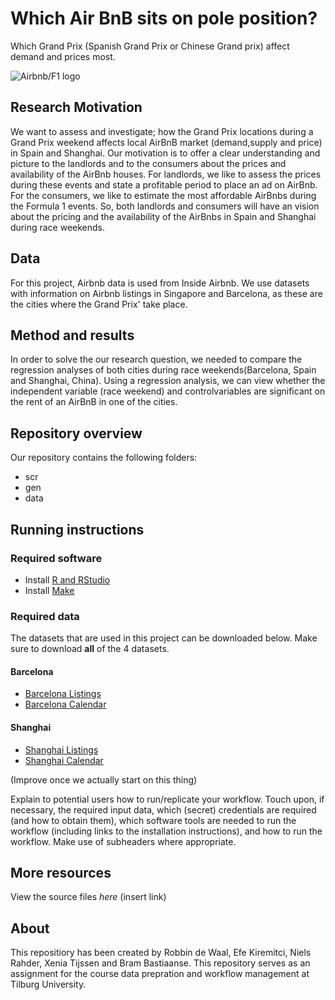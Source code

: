 # Which Air BnB sits on pole position? 

Which Grand Prix (Spanish Grand Prix or Chinese Grand prix) affect demand and prices most. 

![Airbnb/F1 logo](https://user-images.githubusercontent.com/83360520/137388689-e9d3e154-86c9-4b74-8168-79e2f2d3c0e8.png)


## Research Motivation

We want to assess and investigate; how the Grand Prix locations during a Grand Prix weekend affects local AirBnB market (demand,supply and price) in Spain and Shanghai. Our motivation is to offer a clear understanding and picture to the landlords and to the consumers about the prices and availability of the AirBnb houses. For landlords, we like to assess the prices during these events and state a profitable period to place an ad on AirBnb. For the consumers, we like to estimate the most affordable AirBnbs during the Formula 1 events. So, both landlords and consumers will have an vision about the pricing and the availability of the AirBnbs in Spain and Shanghai during race weekends.

## Data

For this project, Airbnb data is used from Inside Airbnb. We use datasets with information on Airbnb listings in Singapore and Barcelona, as these are the cities where the Grand Prix' take place. 

## Method and results

In order to solve the our research question, we needed to compare the regression analyses of both cities during race weekends(Barcelona, Spain and Shanghai, China). Using a regression analysis, we can view whether the independent variable (race weekend) and controlvariables are significant on the rent of an AirBnB in one of the cities. 

## Repository overview

Our repository contains the following folders:
- scr
- gen
- data

## Running instructions

### Required software

* Install [R and RStudio](https://tilburgsciencehub.com/building-blocks/configure-your-computer/statistics-and-computation/r/)
* Install [Make](https://tilburgsciencehub.com/building-blocks/configure-your-computer/automation-and-workflows/make/)

### Required data

The datasets that are used in this project can be downloaded below. Make sure to download **all** of the 4 datasets. 

#### Barcelona
* [Barcelona Listings](http://data.insideairbnb.com/spain/catalonia/barcelona/2021-09-10/visualisations/listings.csv)
* [Barcelona Calendar](http://data.insideairbnb.com/spain/catalonia/barcelona/2021-09-10/data/calendar.csv.gz)

#### Shanghai 
* [Shanghai Listings](http://data.insideairbnb.com/china/shanghai/shanghai/2021-09-28/visualisations/listings.csv)
* [Shanghai Calendar](http://data.insideairbnb.com/china/shanghai/shanghai/2021-09-28/data/calendar.csv.gz)

(Improve once we actually start on this thing)

Explain to potential users how to run/replicate your workflow. Touch upon, if necessary, the required input data, which (secret) credentials are required (and how to obtain them), which software tools are needed to run the workflow (including links to the installation instructions), and how to run the workflow. Make use of subheaders where appropriate.

## More resources

View the source files _here_ (insert link)

## About

This repositiory has been created by Robbin de Waal, Efe Kiremitci, Niels Rahder, Xenia Tijssen and Bram Bastiaanse. This repository serves as an assignment for the course data prepration and workflow management at Tilburg University. 
